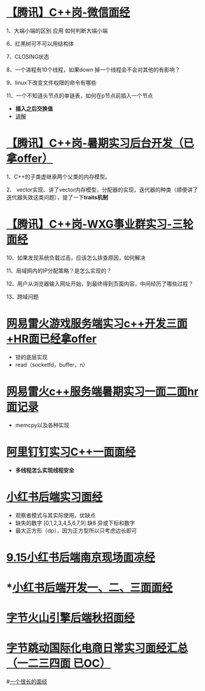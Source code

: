 # [【腾讯】C++岗-微信面经](https://www.iamshuaidi.com/2855.html)

1、大端小端的区别 应用 如何判断大端小端

6、红黑树可不可以用结构体

7、CLOSING状态

8、一个进程有10个线程，如果down 掉一个线程会不会对其他的有影响？

9、linux下改变文件权限的命令有哪些

11、一个不知道头节点的单链表，如何在p节点前插入一个节点

- **插入之后交换值**
- [讲解](https://blog.csdn.net/yu876876/article/details/80587175)

# [【腾讯】C++岗-暑期实习后台开发（已拿offer）](https://www.iamshuaidi.com/2857.html)

1、C++的子类虚继承两个父类的内存模型。

2、 vector实现、讲了vector内存模型，分配器的实现，迭代器的种类（顺便讲了迭代器失效这类问题），提了一下**traits机制**

# [【腾讯】C++岗-WXG事业群实习-三轮面经](https://www.iamshuaidi.com/2859.html)

10、如果发现系统负载过高，应该怎么排查原因，如何解决

11、局域网内的IP分配策略？是怎么实现的？

12、用户从浏览器输入网址开始，到最终得到页面内容，中间经历了哪些过程？ 

13、跨域问题 

# [网易雷火游戏服务端实习c++开发三面+HR面已经拿offer](https://www.nowcoder.com/discuss/659654?channel=-1&source_id=profile_follow_post_nctrack)

- 锁的底层实现
- read（socketfd，buffer，n）

# [网易雷火c++服务端暑期实习一面二面hr面记录](https://www.nowcoder.com/discuss/615096?channel=-1&source_id=profile_follow_post_nctrack)

- memcpy以及各种实现

# [阿里钉钉实习C++一面面经](https://www.nowcoder.com/discuss/613487?channel=-1&source_id=profile_follow_post_nctrack)

- **多线程怎么实现线程安全**

# [小红书后端实习面经](https://www.nowcoder.com/discuss/667151?type=post&order=recall&pos=&page=1&ncTraceId=&channel=-1&source_id=search_post_nctrack)

- 观察者模式与其实际使用，优缺点
- 缺失的数字 [0,1,2,3,4,5,6,7,9] 缺8 异或下标和数字
- 最大正方形（dp），因为正方型所以只考虑边长即可

# [9.15小红书后端南京现场面凉经](https://www.nowcoder.com/discuss/511992?channel=-1&source_id=profile_follow_post_nctrack)

# *[小红书后端开发一、二、三面面经](https://www.nowcoder.com/discuss/763355?channel=-1&source_id=profile_follow_post_nctrack)

# [字节火山引擎后端秋招面经](https://www.nowcoder.com/discuss/788403?channel=-1&source_id=profile_follow_post_nctrack)

# [字节跳动国际化电商日常实习面经汇总（一二三四面 已OC）](https://www.nowcoder.com/discuss/673339?channel=-1&source_id=profile_follow_post_nctrack)

#[一个很长的面经](https://www.nowcoder.com/discuss/121478?from=zhnkw)

